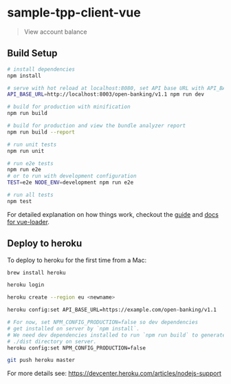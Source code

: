 # sample-tpp-client-vue

> View account balance

## Build Setup

``` bash
# install dependencies
npm install

# serve with hot reload at localhost:8080, set API base URL with API_BASE_URL
API_BASE_URL=http://localhost:8003/open-banking/v1.1 npm run dev

# build for production with minification
npm run build

# build for production and view the bundle analyzer report
npm run build --report

# run unit tests
npm run unit

# run e2e tests
npm run e2e
# or to run with development configuration
TEST=e2e NODE_ENV=development npm run e2e

# run all tests
npm test
```

For detailed explanation on how things work, checkout the [guide](http://vuejs-templates.github.io/webpack/) and [docs for vue-loader](http://vuejs.github.io/vue-loader).

## Deploy to heroku

To deploy to heroku for the first time from a Mac:

```sh
brew install heroku

heroku login

heroku create --region eu <newname>

heroku config:set API_BASE_URL=https://example.com/open-banking/v1.1

# For now, set NPM_CONFIG_PRODUCTION=false so dev dependencies
# get installed on server by `npm install`.
# We need dev dependencies installed to run `npm run build` to generate
# ./dist directory on server.
heroku config:set NPM_CONFIG_PRODUCTION=false

git push heroku master
```

For more details see: https://devcenter.heroku.com/articles/nodejs-support
